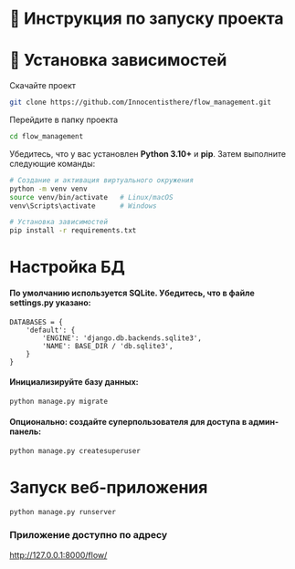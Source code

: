 # 📘 Инструкция по запуску проекта

# 🔧 Установка зависимостей

Скачайте проект
```bash
git clone https://github.com/Innocentisthere/flow_management.git
```

Перейдите в папку проекта
```bash
cd flow_management
```

Убедитесь, что у вас установлен **Python 3.10+** и **pip**. Затем выполните следующие команды:

```bash
# Создание и активация виртуального окружения
python -m venv venv
source venv/bin/activate   # Linux/macOS
venv\Scripts\activate      # Windows

# Установка зависимостей
pip install -r requirements.txt
```

# Настройка БД
#### По умолчанию используется SQLite. Убедитесь, что в файле settings.py указано:
```
DATABASES = {
    'default': {
        'ENGINE': 'django.db.backends.sqlite3',
        'NAME': BASE_DIR / 'db.sqlite3',
    }
}
```
#### Инициализируйте базу данных:
```bash
python manage.py migrate
```

#### Опционально: создайте суперпользователя для доступа в админ-панель:
```bash
python manage.py createsuperuser
```

# Запуск веб-приложения
```bash
python manage.py runserver
```
### Приложение доступно по адресу
http://127.0.0.1:8000/flow/
